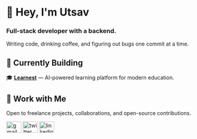 # 👋 Hey, I'm Utsav

### Full-stack developer with a backend.
Writing code, drinking coffee, and figuring out bugs one commit at a time.


## 🚧 Currently Building  
🎓 **[Learnest](https://learnesst.vercel.app/)** — AI-powered learning platform for modern education.


## 🤝 Work with Me  
Open to freelance projects, collaborations, and open-source contributions.

<p align="left">
  <a href="mailto:hi@joshiutsav.com"><img src="https://raw.githubusercontent.com/maurodesouza/profile-readme-generator/master/src/assets/icons/social/gmail/default.svg" width="40" height="30" alt="gmail logo"/></a>
  <a href="https://x.com/joshi__utsav"><img src="https://raw.githubusercontent.com/maurodesouza/profile-readme-generator/master/src/assets/icons/social/twitter/default.svg" width="40" height="30" alt="twitter logo"/></a>
  <a href="https://www.linkedin.com/in/joshi-utsav"><img src="https://raw.githubusercontent.com/maurodesouza/profile-readme-generator/master/src/assets/icons/social/linkedin/default.svg" width="40" height="30" alt="linkedin logo"/></a>
</p>
